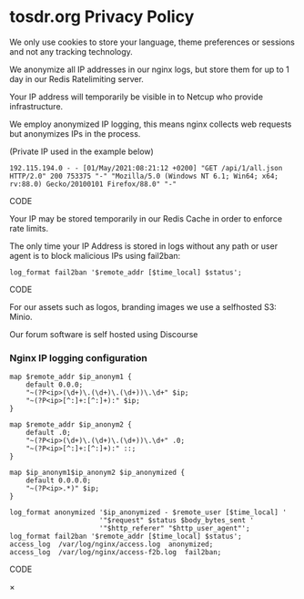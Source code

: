 tosdr.org Privacy Policy
========================

We only use cookies to store your language, theme preferences or sessions and not any tracking technology.

We anonymize all IP addresses in our nginx logs, but store them for up to 1 day in our Redis Ratelimiting server.

Your IP address will temporarily be visible in to Netcup who provide infrastructure.

We employ anonymized IP logging, this means nginx collects web requests but anonymizes IPs in the process.

(Private IP used in the example below)

    192.115.194.0 - - [01/May/2021:08:21:12 +0200] "GET /api/1/all.json HTTP/2.0" 200 753375 "-" "Mozilla/5.0 (Windows NT 6.1; Win64; x64; rv:88.0) Gecko/20100101 Firefox/88.0" "-"

CODE

Your IP may be stored temporarily in our Redis Cache in order to enforce rate limits.

The only time your IP Address is stored in logs without any path or user agent is to block malicious IPs using fail2ban:

    log_format fail2ban '$remote_addr [$time_local] $status';

CODE

For our assets such as logos, branding images we use a selfhosted S3: Minio.

Our forum software is self hosted using Discourse

### Nginx IP logging configuration

    map $remote_addr $ip_anonym1 {
        default 0.0.0;
        "~(?P<ip>(\d+)\.(\d+)\.(\d+))\.\d+" $ip;
        "~(?P<ip>[^:]+:[^:]+):" $ip;
    }
    
    map $remote_addr $ip_anonym2 {
        default .0;
        "~(?P<ip>(\d+)\.(\d+)\.(\d+))\.\d+" .0;
        "~(?P<ip>[^:]+:[^:]+):" ::;
    }
    
    map $ip_anonym1$ip_anonym2 $ip_anonymized {
        default 0.0.0.0;
        "~(?P<ip>.*)" $ip;
    }
    
    log_format anonymized '$ip_anonymized - $remote_user [$time_local] ' 
                          '"$request" $status $body_bytes_sent ' 
                          '"$http_referer" "$http_user_agent"';
    log_format fail2ban '$remote_addr [$time_local] $status';
    access_log  /var/log/nginx/access.log  anonymized;
    access_log  /var/log/nginx/access-f2b.log  fail2ban;

CODE

×